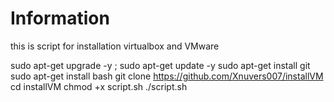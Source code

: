 # Information

this is script for installation virtualbox and VMware

sudo apt-get upgrade -y ; sudo apt-get update -y
sudo apt-get install git
sudo apt-get install bash
git clone https://github.com/Xnuvers007/installVM
cd installVM
chmod +x script.sh
./script.sh
